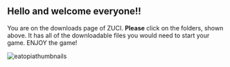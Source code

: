## Hello and welcome everyone!!
You are on the downloads page of ZUCI.
**Please** click on the folders, shown above. It has all of the downloadable files you would need to start your game.
ENJOY the game!  

![eatopiathumbnails](https://user-images.githubusercontent.com/34511068/202471348-da2a06ad-bdf5-404c-abae-0e447cf81dba.png)
